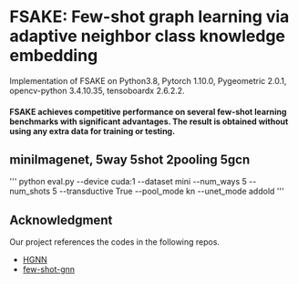 # FSAKE: Few-shot graph learning via adaptive neighbor class knowledge embedding
Implementation of FSAKE on Python3.8, Pytorch 1.10.0, Pygeometric 2.0.1, opencv-python 3.4.10.35, tensoboardx 2.6.2.2.

#### FSAKE achieves competitive performance on several few-shot learning benchmarks with significant advantages. The result is obtained without using any extra data for training or testing.

## miniImagenet, 5way 5shot 2pooling 5gcn

'''
python eval.py --device cuda:1 --dataset mini --num_ways 5 --num_shots 5 --transductive True --pool_mode kn --unet_mode addold
'''

## Acknowledgment

Our project references the codes in the following repos.
- [HGNN](https://github.com/smartprobe/HGNN)
- [few-shot-gnn](https://github.com/vgsatorras/few-shot-gnn)


